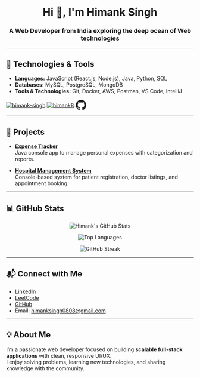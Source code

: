 <h1 align="center">Hi 👋, I'm Himank Singh</h1>
<h3 align="center">A Web Developer from India exploring the deep ocean of Web technologies</h3>

---

## 🔧 Technologies & Tools

- **Languages:** JavaScript (React.js, Node.js), Java, Python, SQL  
- **Databases:** MySQL, PostgreSQL, MongoDB  
- **Tools & Technologies:** Git, Docker, AWS, Postman, VS Code, IntelliJ  

<p align="left">
  <a href="https://linkedin.com/in/himank-singh" target="blank">
    <img align="center" src="https://raw.githubusercontent.com/rahuldkjain/github-profile-readme-generator/master/src/images/icons/Social/linked-in-alt.svg" alt="himank-singh" height="30" width="40" />
  </a>
  <a href="https://www.leetcode.com/himank8" target="blank">
    <img align="center" src="https://raw.githubusercontent.com/rahuldkjain/github-profile-readme-generator/master/src/images/icons/Social/leet-code.svg" alt="himank8" height="30" width="40" />
  </a>
  <a href="https://github.com/Himank0808" target="blank">
    <img align="center" src="https://raw.githubusercontent.com/devicons/devicon/master/icons/github/github-original.svg" alt="github" width="30" height="30"/>
  </a>
</p>

---

## 🚀 Projects

- **[Expense Tracker](https://github.com/Himank0808/Expense-tracker-java-)**  
  Java console app to manage personal expenses with categorization and reports.

- **[Hospital Management System](https://github.com/Himank0808/Hospital-Management-System-)**  
  Console-based system for patient registration, doctor listings, and appointment booking.

---

## 📊 GitHub Stats

<p align="center">
  <img src="https://github-readme-stats.vercel.app/api?username=Himank0808&show_icons=true&theme=radical" alt="Himank's GitHub Stats" />
</p>

<p align="center">
  <img src="https://github-readme-stats.vercel.app/api/top-langs/?username=Himank0808&layout=compact&theme=radical" alt="Top Languages" />
</p>

<p align="center">
  <img src="https://github-readme-streak-stats.herokuapp.com/?user=Himank0808&theme=radical" alt="GitHub Streak" />
</p>

---

## 📬 Connect with Me

- [LinkedIn](https://linkedin.com/in/himank-singh)  
- [LeetCode](https://www.leetcode.com/himank8)  
- [GitHub](https://github.com/Himank0808)  
- Email: himanksingh0808@gmail.com

---

## 💡 About Me

I’m a passionate web developer focused on building **scalable full-stack applications** with clean, responsive UI/UX.  
I enjoy solving problems, learning new technologies, and sharing knowledge with the community.

